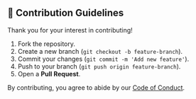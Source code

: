 ## 🙌 Contribution Guidelines

Thank you for your interest in contributing!

1. Fork the repository.
2. Create a new branch (`git checkout -b feature-branch`).
3. Commit your changes (`git commit -m 'Add new feature'`).
4. Push to your branch (`git push origin feature-branch`).
5. Open a **Pull Request**.

By contributing, you agree to abide by our [Code of Conduct](CODE_OF_CONDUCT.md).